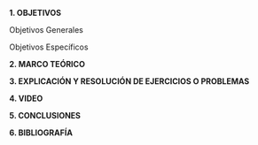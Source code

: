 **1. OBJETIVOS**

Objetivos Generales

Objetivos Específicos

**2. MARCO TEÓRICO**

**3. EXPLICACIÓN Y RESOLUCIÓN DE EJERCICIOS O PROBLEMAS**

**4. VIDEO**

**5. CONCLUSIONES**

**6. BIBLIOGRAFÍA**
